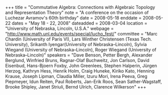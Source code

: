 +++
title = "Commutative Algebra: Connections with Algebraic Topology and Representation Theory"
note = "A conference on the occasion of Luchezar Avramov's 60th birthday"
date = 2008-05-18
enddate = 2008-05-22
dates = "May 18 - 22, 2008"
dateadded = 2008-03-04
location = "University of Nebraska, Lincoln, U.S.A."
webpage = "http://www.math.unl.edu/events/special/lucho_fest/"
committee = "Marc Chardin (University of Paris VI), Lars Winther Christensen (Texas Tech. University), Srikanth Iyengar(University of Nebraska–Lincoln), Sylvia Wiegand (University of Nebraska–Lincoln), Roger Wiegand (University of Nebraska–Lincoln)"
speakers = "Dave Benson, Petter Bergh, Alexander Berglund, Winfried Bruns, Ragnar-Olaf Buchweitz, Jon Carlson, David Eisenbud, Hans-Bjoern Foxby, John Greenlees, Stephen Halperin, Jürgen Herzog, Kathryn Hess, Henrik Holm, Craig Huneke, Kiriko Kato, Henning Krause, Joseph Lipman, Claudia Miller, Izuru Mori, Irena Peeva, Greg Piepmeyer, Idun Reiten, Paul Roberts, Jan-Erik Roos, Sean Sather-Wagstaff, Brooke Shipley, Janet Striuli, Bernd Ulrich, Clarence Wilkerson"
+++
